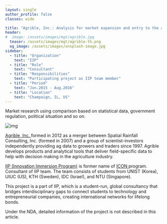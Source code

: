 ```yaml
---
layout: single
author_profile: false
classes: wide

title: "Agrible, Inc.: Analysis for market expansion and entry to the agriculture industry"
header:
#  image: /assets/images/mgt/agrible.jpg
  teaser: /assets/images/mgt/agrible-th.png
  og_image: /assets/images/unsplash-image.jpg
sidebar:
  - title: "Organization"
    text: "IIP"
  - title: "Role"
    text: "Consultant"
  - title: "Responsibilities"
    text: "Participating project as IIP team member" 
  - title: "Period"
    text: "Jun.2015 - Aug.2016"
  - title: "Location"
    text: "Champaign, IL, US" 
---
```


Market research using comparison based on statistical data, government regulation, political situation and so on.

![img]({{"/assets/images/mgt/agrible.jpg"}})

<a href="https://www.agrible.com/" class="no-uline"> Agrible, Inc. </a> formed in 2012 as a merger between Spatial Rainfall Consulting, Inc. (formed in 2007) and a group of scientist-investors independently providing ag data to growers and traders since 1997. Agrible develops products and analytical tools that deliver field-specific data to help with decision making in the agriculture industry.

<a href="https://www.linkedin.com/company/innovation-immersion-program/" class="no-uline">IIP (Innovation Immersion Program)</a> is former name of <a href="https://www.linkedin.com/company/international-consulting-network---icon/" class="no-uline"> ICON </a> program. 
Consultant of IIP team. The team consists of students from UNIST (Korea), UIUC (US), KTH (Sweden), IDC (Israel), and NTU (Singapore).

This project is a part of IIP, which is a student-run, global consultancy that bridges interdisciplinary gaps to connect students to technology and entrepreneurial companies, creating international networks for lifelong bonds. 

Under the NDA, detailed information of the project is not described in this article.